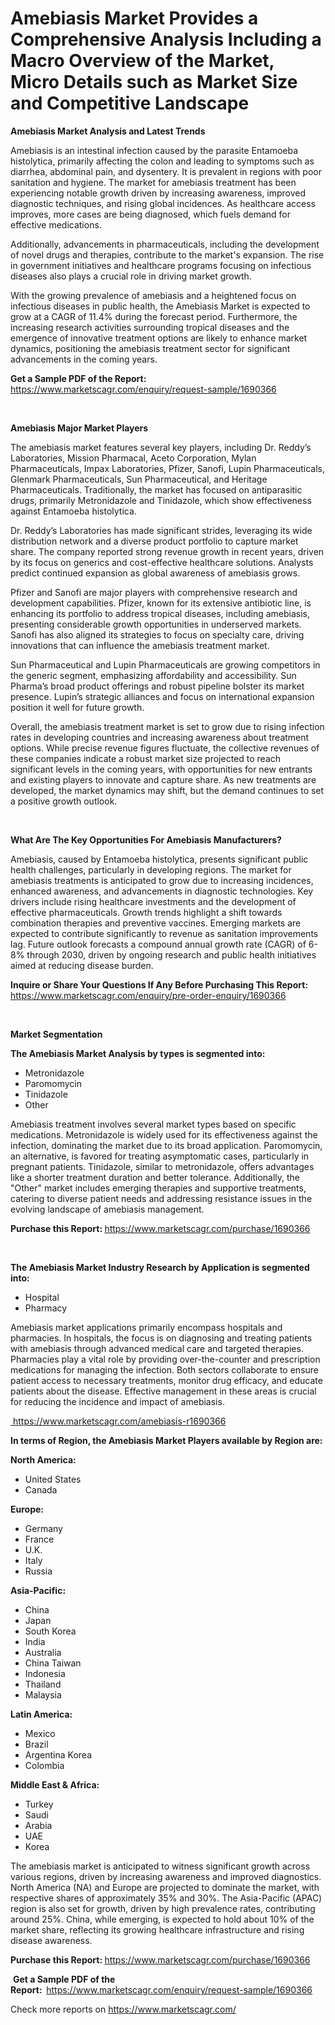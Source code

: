 <p><h1>Amebiasis Market Provides a Comprehensive Analysis Including a Macro Overview of the Market, Micro Details such as Market Size and Competitive Landscape</h1></p><p><strong>Amebiasis Market Analysis and Latest Trends</strong></p>
<p><p>Amebiasis is an intestinal infection caused by the parasite Entamoeba histolytica, primarily affecting the colon and leading to symptoms such as diarrhea, abdominal pain, and dysentery. It is prevalent in regions with poor sanitation and hygiene. The market for amebiasis treatment has been experiencing notable growth driven by increasing awareness, improved diagnostic techniques, and rising global incidences. As healthcare access improves, more cases are being diagnosed, which fuels demand for effective medications.</p><p>Additionally, advancements in pharmaceuticals, including the development of novel drugs and therapies, contribute to the market's expansion. The rise in government initiatives and healthcare programs focusing on infectious diseases also plays a crucial role in driving market growth. </p><p>With the growing prevalence of amebiasis and a heightened focus on infectious diseases in public health, the Amebiasis Market is expected to grow at a CAGR of 11.4% during the forecast period. Furthermore, the increasing research activities surrounding tropical diseases and the emergence of innovative treatment options are likely to enhance market dynamics, positioning the amebiasis treatment sector for significant advancements in the coming years.</p></p>
<p><strong>Get a Sample PDF of the Report:&nbsp;</strong> <a href="https://www.marketscagr.com/enquiry/request-sample/1690366?utm_campaign=2756&utm_medium=2&utm_source=Github&utm_content=ia&utm_term=26032025&utm_id=amebiasis">https://www.marketscagr.com/enquiry/request-sample/1690366</a></p>
<p>&nbsp;</p>
<p><strong>Amebiasis Major Market Players</strong></p>
<p><p>The amebiasis market features several key players, including Dr. Reddy’s Laboratories, Mission Pharmacal, Aceto Corporation, Mylan Pharmaceuticals, Impax Laboratories, Pfizer, Sanofi, Lupin Pharmaceuticals, Glenmark Pharmaceuticals, Sun Pharmaceutical, and Heritage Pharmaceuticals. Traditionally, the market has focused on antiparasitic drugs, primarily Metronidazole and Tinidazole, which show effectiveness against Entamoeba histolytica.</p><p>Dr. Reddy’s Laboratories has made significant strides, leveraging its wide distribution network and a diverse product portfolio to capture market share. The company reported strong revenue growth in recent years, driven by its focus on generics and cost-effective healthcare solutions. Analysts predict continued expansion as global awareness of amebiasis grows.</p><p>Pfizer and Sanofi are major players with comprehensive research and development capabilities. Pfizer, known for its extensive antibiotic line, is enhancing its portfolio to address tropical diseases, including amebiasis, presenting considerable growth opportunities in underserved markets. Sanofi has also aligned its strategies to focus on specialty care, driving innovations that can influence the amebiasis treatment market.</p><p>Sun Pharmaceutical and Lupin Pharmaceuticals are growing competitors in the generic segment, emphasizing affordability and accessibility. Sun Pharma’s broad product offerings and robust pipeline bolster its market presence. Lupin’s strategic alliances and focus on international expansion position it well for future growth.</p><p>Overall, the amebiasis treatment market is set to grow due to rising infection rates in developing countries and increasing awareness about treatment options. While precise revenue figures fluctuate, the collective revenues of these companies indicate a robust market size projected to reach significant levels in the coming years, with opportunities for new entrants and existing players to innovate and capture share. As new treatments are developed, the market dynamics may shift, but the demand continues to set a positive growth outlook.</p></p>
<p>&nbsp;</p>
<p><strong>What Are The Key Opportunities For Amebiasis Manufacturers?</strong></p>
<p><p>Amebiasis, caused by Entamoeba histolytica, presents significant public health challenges, particularly in developing regions. The market for amebiasis treatments is anticipated to grow due to increasing incidences, enhanced awareness, and advancements in diagnostic technologies. Key drivers include rising healthcare investments and the development of effective pharmaceuticals. Growth trends highlight a shift towards combination therapies and preventive vaccines. Emerging markets are expected to contribute significantly to revenue as sanitation improvements lag. Future outlook forecasts a compound annual growth rate (CAGR) of 6-8% through 2030, driven by ongoing research and public health initiatives aimed at reducing disease burden.</p></p>
<p><strong>Inquire or Share Your Questions If Any Before Purchasing This Report:</strong> <a href="https://www.marketscagr.com/enquiry/pre-order-enquiry/1690366?utm_campaign=2756&utm_medium=2&utm_source=Github&utm_content=ia&utm_term=26032025&utm_id=amebiasis">https://www.marketscagr.com/enquiry/pre-order-enquiry/1690366</a></p>
<p>&nbsp;</p>
<p><strong>Market Segmentation</strong></p>
<p><strong>The Amebiasis Market Analysis by types is segmented into:</strong></p>
<p><ul><li>Metronidazole</li><li>Paromomycin</li><li>Tinidazole</li><li>Other</li></ul></p>
<p><p>Amebiasis treatment involves several market types based on specific medications. Metronidazole is widely used for its effectiveness against the infection, dominating the market due to its broad application. Paromomycin, an alternative, is favored for treating asymptomatic cases, particularly in pregnant patients. Tinidazole, similar to metronidazole, offers advantages like a shorter treatment duration and better tolerance. Additionally, the "Other" market includes emerging therapies and supportive treatments, catering to diverse patient needs and addressing resistance issues in the evolving landscape of amebiasis management.</p></p>
<p><strong>Purchase this Report:&nbsp;</strong><a href="https://www.marketscagr.com/purchase/1690366?utm_campaign=2756&utm_medium=2&utm_source=Github&utm_content=ia&utm_term=26032025&utm_id=amebiasis">https://www.marketscagr.com/purchase/1690366</a></p>
<p>&nbsp;</p>
<p><strong>The Amebiasis Market Industry Research by Application is segmented into:</strong></p>
<p><ul><li>Hospital</li><li>Pharmacy</li></ul></p>
<p><p>Amebiasis market applications primarily encompass hospitals and pharmacies. In hospitals, the focus is on diagnosing and treating patients with amebiasis through advanced medical care and targeted therapies. Pharmacies play a vital role by providing over-the-counter and prescription medications for managing the infection. Both sectors collaborate to ensure patient access to necessary treatments, monitor drug efficacy, and educate patients about the disease. Effective management in these areas is crucial for reducing the incidence and impact of amebiasis.</p></p>
<p><a href="https://www.marketscagr.com/amebiasis-r1690366?utm_campaign=2756&utm_medium=2&utm_source=Github&utm_content=ia&utm_term=26032025&utm_id=amebiasis">&nbsp;https://www.marketscagr.com/amebiasis-r1690366</a></p>
<p><strong>In terms of Region, the Amebiasis Market Players available by Region are:</strong></p>
<p>
    <p> <strong> North America: </strong>
        <ul>
            <li>United States</li>
            <li>Canada</li>
        </ul>
        </p> 
    <p> <strong> Europe: </strong>
        <ul>
            <li>Germany</li>
            <li>France</li>
            <li>U.K.</li>
            <li>Italy</li>
            <li>Russia</li>
        </ul>
        </p> 
    <p> <strong> Asia-Pacific: </strong>
        <ul>
            <li>China</li>
            <li>Japan</li>
            <li>South Korea</li>
            <li>India</li>
            <li>Australia</li>
            <li>China Taiwan</li>
            <li>Indonesia</li>
            <li>Thailand</li>
            <li>Malaysia</li>
        </ul>
        </p> 
    <p> <strong> Latin America: </strong>
        <ul>
            <li>Mexico</li>
            <li>Brazil</li>
            <li>Argentina Korea</li>
            <li>Colombia</li>
        </ul>
        </p> 
    <p> <strong> Middle East & Africa: </strong>
        <ul>
            <li>Turkey</li>
            <li>Saudi</li>
            <li>Arabia</li>
            <li>UAE</li>
            <li>Korea</li>
        </ul>
    </p>
    </p>
<p><p>The amebiasis market is anticipated to witness significant growth across various regions, driven by increasing awareness and improved diagnostics. North America (NA) and Europe are projected to dominate the market, with respective shares of approximately 35% and 30%. The Asia-Pacific (APAC) region is also set for growth, driven by high prevalence rates, contributing around 25%. China, while emerging, is expected to hold about 10% of the market share, reflecting its growing healthcare infrastructure and rising disease awareness.</p></p>
<p><strong>Purchase this Report: </strong><a href="https://www.marketscagr.com/purchase/1690366?utm_campaign=2756&utm_medium=2&utm_source=Github&utm_content=ia&utm_term=26032025&utm_id=amebiasis">https://www.marketscagr.com/purchase/1690366</a></p>
<p>&nbsp;<strong>Get a Sample PDF of the Report:&nbsp;&nbsp;</strong><a href="https://www.marketscagr.com/enquiry/request-sample/1690366?utm_campaign=2756&utm_medium=2&utm_source=Github&utm_content=ia&utm_term=26032025&utm_id=amebiasis">https://www.marketscagr.com/enquiry/request-sample/1690366</a></p>
<p><strong></strong></p>
<p>Check more reports on <a href="https://www.marketscagr.com/?utm_campaign=2756&utm_medium=2&utm_source=Github&utm_content=ia&utm_term=26032025&utm_id=amebiasis">https://www.marketscagr.com/</a></p>